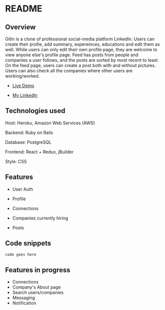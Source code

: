 # README

## Overview
GitIn is a clone of professional social-media platform LinkedIn. Users can create their profie, add summary, expereinces, educations and edit them as well. While users can only edit their own profile page, they are welcome to view anyone else's profile page. Feed has posts from people and companies a user follows, and the posts are sorted by most recent to least. On the feed page, users can create a post both with and without pictures. Users can also check all the companies where other users are working/worked. 

* [Live Demo](https://gitin.herokuapp.com/#/)

* [My LinkedIn](www.linkedin.com/in/si-wei0810)

## Technologies used
Host: Heroku, Amazon Web Services (AWS)

Backend: Ruby on Rails

Database: PostgreSQL

Frontend: React + Redux, jBuilder

Style: CSS

## Features 
* User Auth 

* Profile 

* Connections 

* Companies currently hiring 

* Posts

## Code snippets 
```
code goes here 
```


## Features in progress
* Connections
* Company's About page 
* Search users/companies
* Messaging
* Notification
